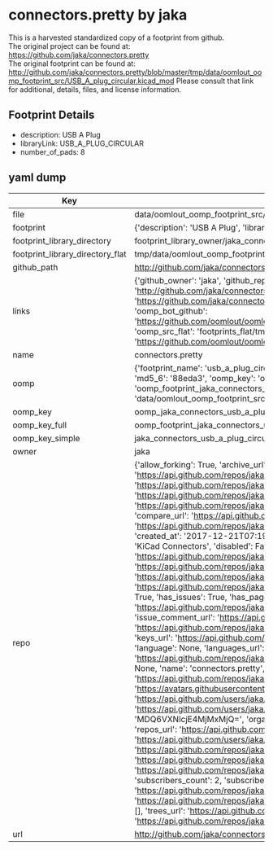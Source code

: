 # connectors.pretty by jaka  
This is a harvested standardized copy of a footprint from github.  
The original project can be found at:  
https://github.com/jaka/connectors.pretty  
The original footprint can be found at:
http://github.com/jaka/connectors.pretty/blob/master/tmp/data/oomlout_oomp_footprint_src/USB_A_plug_circular.kicad_mod
Please consult that link for additional, details, files, and license information.  
## Footprint Details
* description: USB A Plug  
* libraryLink: USB_A_PLUG_CIRCULAR  
* number_of_pads: 8  
## yaml dump  
| Key | Value |  
| --- | --- |  
| file | data/oomlout_oomp_footprint_src/connectors.pretty/USB_A_plug_circular.kicad_mod |  
| footprint | {'description': 'USB A Plug', 'libraryLink': 'USB_A_PLUG_CIRCULAR', 'number_of_pads': 8} |  
| footprint_library_directory | footprint_library_owner/jaka_connectors.pretty |  
| footprint_library_directory_flat | tmp/data/oomlout_oomp_footprint_src/footprints_flat/jaka_connectors_usb_a_plug_circular/working |  
| github_path | http://github.com/jaka/connectors.pretty/blob/master/tmp/data/oomlout_oomp_footprint_src/USB_A_plug_circular.kicad_mod |  
| links | {'github_owner': 'jaka', 'github_repo_name': 'connectors.pretty', 'github_src': 'http://github.com/jaka/connectors.pretty/blob/master/tmp/data/oomlout_oomp_footprint_src/USB_A_plug_circular.kicad_mod', 'github_src_repo': 'https://github.com/jaka/connectors.pretty', 'oomp_bot': 'tmp/data/oomlout_oomp_footprint_src/footprints/jaka_connectors_usb_a_plug_circular/working', 'oomp_bot_github': 'https://github.com/oomlout/oomlout_oomp_footprint_bot/tree/main/tmp/data/oomlout_oomp_footprint_src/footprints/jaka_connectors_usb_a_plug_circular/working', 'oomp_src_flat': 'footprints_flat/tmp/data/oomlout_oomp_footprint_src/footprints_flat/jaka_connectors_usb_a_plug_circular/working', 'oomp_src_flat_github': 'https://github.com/oomlout/oomlout_oomp_footprint_src/tree/main/tmp/data/oomlout_oomp_footprint_src/footprints_flat/jaka_connectors_usb_a_plug_circular/working'} |  
| name | connectors.pretty |  
| oomp | {'footprint_name': 'usb_a_plug_circular', 'library_name': 'connectors', 'md5': '88eda362d539e3377abdca657e9e1ef3', 'md5_10': '88eda362d5', 'md5_5': '88eda', 'md5_6': '88eda3', 'oomp_key': 'oomp_jaka_connectors_usb_a_plug_circular', 'oomp_key_extra': 'oomp_footprint_jaka_connectors_usb_a_plug_circular', 'oomp_key_full': 'oomp_footprint_jaka_connectors_usb_a_plug_circular_88eda3', 'oomp_key_simple': 'jaka_connectors_usb_a_plug_circular', 'original_filename': 'data/oomlout_oomp_footprint_src/connectors.pretty/USB_A_plug_circular.kicad_mod', 'owner_name': 'jaka'} |  
| oomp_key | oomp_jaka_connectors_usb_a_plug_circular |  
| oomp_key_full | oomp_footprint_jaka_connectors_usb_a_plug_circular |  
| oomp_key_simple | jaka_connectors_usb_a_plug_circular |  
| owner | jaka |  
| repo | {'allow_forking': True, 'archive_url': 'https://api.github.com/repos/jaka/connectors.pretty/{archive_format}{/ref}', 'archived': False, 'assignees_url': 'https://api.github.com/repos/jaka/connectors.pretty/assignees{/user}', 'blobs_url': 'https://api.github.com/repos/jaka/connectors.pretty/git/blobs{/sha}', 'branches_url': 'https://api.github.com/repos/jaka/connectors.pretty/branches{/branch}', 'clone_url': 'https://github.com/jaka/connectors.pretty.git', 'collaborators_url': 'https://api.github.com/repos/jaka/connectors.pretty/collaborators{/collaborator}', 'comments_url': 'https://api.github.com/repos/jaka/connectors.pretty/comments{/number}', 'commits_url': 'https://api.github.com/repos/jaka/connectors.pretty/commits{/sha}', 'compare_url': 'https://api.github.com/repos/jaka/connectors.pretty/compare/{base}...{head}', 'contents_url': 'https://api.github.com/repos/jaka/connectors.pretty/contents/{+path}', 'contributors_url': 'https://api.github.com/repos/jaka/connectors.pretty/contributors', 'created_at': '2017-12-21T07:19:22Z', 'default_branch': 'master', 'deployments_url': 'https://api.github.com/repos/jaka/connectors.pretty/deployments', 'description': 'KiCad Connectors', 'disabled': False, 'downloads_url': 'https://api.github.com/repos/jaka/connectors.pretty/downloads', 'events_url': 'https://api.github.com/repos/jaka/connectors.pretty/events', 'fork': False, 'forks': 0, 'forks_count': 0, 'forks_url': 'https://api.github.com/repos/jaka/connectors.pretty/forks', 'full_name': 'jaka/connectors.pretty', 'git_commits_url': 'https://api.github.com/repos/jaka/connectors.pretty/git/commits{/sha}', 'git_refs_url': 'https://api.github.com/repos/jaka/connectors.pretty/git/refs{/sha}', 'git_tags_url': 'https://api.github.com/repos/jaka/connectors.pretty/git/tags{/sha}', 'git_url': 'git://github.com/jaka/connectors.pretty.git', 'has_discussions': False, 'has_downloads': True, 'has_issues': True, 'has_pages': False, 'has_projects': True, 'has_wiki': True, 'homepage': None, 'hooks_url': 'https://api.github.com/repos/jaka/connectors.pretty/hooks', 'html_url': 'https://github.com/jaka/connectors.pretty', 'id': 114975335, 'is_template': False, 'issue_comment_url': 'https://api.github.com/repos/jaka/connectors.pretty/issues/comments{/number}', 'issue_events_url': 'https://api.github.com/repos/jaka/connectors.pretty/issues/events{/number}', 'issues_url': 'https://api.github.com/repos/jaka/connectors.pretty/issues{/number}', 'keys_url': 'https://api.github.com/repos/jaka/connectors.pretty/keys{/key_id}', 'labels_url': 'https://api.github.com/repos/jaka/connectors.pretty/labels{/name}', 'language': None, 'languages_url': 'https://api.github.com/repos/jaka/connectors.pretty/languages', 'license': None, 'merges_url': 'https://api.github.com/repos/jaka/connectors.pretty/merges', 'milestones_url': 'https://api.github.com/repos/jaka/connectors.pretty/milestones{/number}', 'mirror_url': None, 'name': 'connectors.pretty', 'network_count': 0, 'node_id': 'MDEwOlJlcG9zaXRvcnkxMTQ5NzUzMzU=', 'notifications_url': 'https://api.github.com/repos/jaka/connectors.pretty/notifications{?since,all,participating}', 'open_issues': 0, 'open_issues_count': 0, 'owner': {'avatar_url': 'https://avatars.githubusercontent.com/u/1823124?v=4', 'events_url': 'https://api.github.com/users/jaka/events{/privacy}', 'followers_url': 'https://api.github.com/users/jaka/followers', 'following_url': 'https://api.github.com/users/jaka/following{/other_user}', 'gists_url': 'https://api.github.com/users/jaka/gists{/gist_id}', 'gravatar_id': '', 'html_url': 'https://github.com/jaka', 'id': 1823124, 'login': 'jaka', 'node_id': 'MDQ6VXNlcjE4MjMxMjQ=', 'organizations_url': 'https://api.github.com/users/jaka/orgs', 'received_events_url': 'https://api.github.com/users/jaka/received_events', 'repos_url': 'https://api.github.com/users/jaka/repos', 'site_admin': False, 'starred_url': 'https://api.github.com/users/jaka/starred{/owner}{/repo}', 'subscriptions_url': 'https://api.github.com/users/jaka/subscriptions', 'type': 'User', 'url': 'https://api.github.com/users/jaka'}, 'private': False, 'pulls_url': 'https://api.github.com/repos/jaka/connectors.pretty/pulls{/number}', 'pushed_at': '2018-05-28T09:40:57Z', 'releases_url': 'https://api.github.com/repos/jaka/connectors.pretty/releases{/id}', 'size': 1, 'ssh_url': 'git@github.com:jaka/connectors.pretty.git', 'stargazers_count': 0, 'stargazers_url': 'https://api.github.com/repos/jaka/connectors.pretty/stargazers', 'statuses_url': 'https://api.github.com/repos/jaka/connectors.pretty/statuses/{sha}', 'subscribers_count': 2, 'subscribers_url': 'https://api.github.com/repos/jaka/connectors.pretty/subscribers', 'subscription_url': 'https://api.github.com/repos/jaka/connectors.pretty/subscription', 'svn_url': 'https://github.com/jaka/connectors.pretty', 'tags_url': 'https://api.github.com/repos/jaka/connectors.pretty/tags', 'teams_url': 'https://api.github.com/repos/jaka/connectors.pretty/teams', 'temp_clone_token': None, 'topics': [], 'trees_url': 'https://api.github.com/repos/jaka/connectors.pretty/git/trees{/sha}', 'updated_at': '2018-05-28T09:40:58Z', 'url': 'https://api.github.com/repos/jaka/connectors.pretty', 'visibility': 'public', 'watchers': 0, 'watchers_count': 0, 'web_commit_signoff_required': False} |  
| url | http://github.com/jaka/connectors.pretty |  

